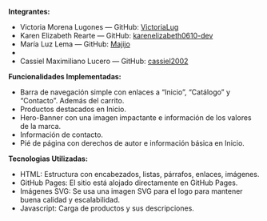 **Integrantes:**
- Victoria Morena Lugones — GitHub: [VictoriaLug](https://github.com/VictoriaLug)  
- Karen Elizabeth Rearte — GitHub: [karenelizabeth0610-dev](https://github.com/karenelizabeth0610-dev)    
- María Luz Lema — GitHub: [Majijo](https://github.com/Majijo)  
- 
- Cassiel Maximiliano Lucero — GitHub: [cassiel2002](https://github.com/cassiel2002)  

**Funcionalidades Implementadas:**
- Barra de navegación simple con enlaces a “Inicio”, “Catálogo” y “Contacto”. Además del carrito.
- Productos destacados en Inicio.
- Hero-Banner con una imagen impactante e información de los valores de la marca.
- Información de contacto.
- Pié de página con derechos de autor e información básica en Inicio.

**Tecnologias Utilizadas:**
- HTML: Estructura con encabezados, listas, párrafos, enlaces, imágenes.
- GitHub Pages: El sitio está alojado directamente en GitHub Pages.
- Imágenes SVG: Se usa una imagen SVG para el logo para mantener buena calidad y escalabilidad.
- Javascript: Carga de productos y sus descripciones.
